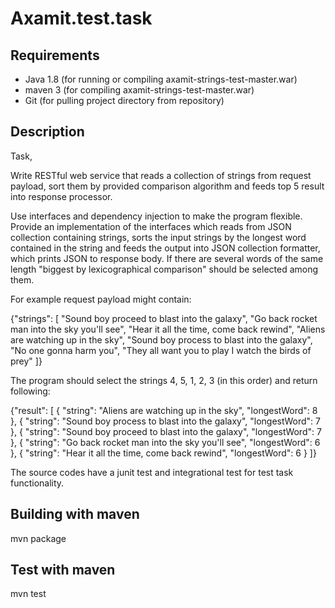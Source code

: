 # Axamit.test.task

## Requirements
* Java 1.8 (for running or compiling axamit-strings-test-master.war)
* maven 3 (for compiling axamit-strings-test-master.war)
* Git (for pulling project directory from repository)

## Description

Task,

Write RESTful web service that reads a collection of strings from request payload, sort them by provided comparison algorithm and feeds top 5 result into response processor.


Use interfaces and dependency injection to make the program flexible.
Provide an implementation of the interfaces which reads from JSON collection containing strings, sorts the input strings by the longest word contained in the string and feeds the output into JSON collection formatter, which prints JSON to response body. If there are several words of the same length "biggest by lexicographical comparison" should be selected among them.

 

For example request payload might contain:

{"strings": [
"Sound boy proceed to blast into the galaxy",
"Go back rocket man into the sky you'll see",
"Hear it all the time, come back rewind",
"Aliens are watching up in the sky",
"Sound boy process to blast into the galaxy",
"No one gonna harm you",
"They all want you to play I watch the birds of prey"
]}

The program should select the strings 4, 5, 1, 2, 3 (in this order) and return following:

{"result": [
{
"string": "Aliens are watching up in the sky",
"longestWord": 8
},
{
"string": "Sound boy process to blast into the galaxy",
"longestWord": 7
},
{
"string": "Sound boy proceed to blast into the galaxy",
"longestWord": 7
},
{
"string": "Go back rocket man into the sky you'll see",
"longestWord": 6
},
{
"string": "Hear it all the time, come back rewind",
"longestWord": 6
}
]}

The source codes have a junit test and integrational test for test task functionality.

## Building with maven

mvn package

## Test with maven

mvn test